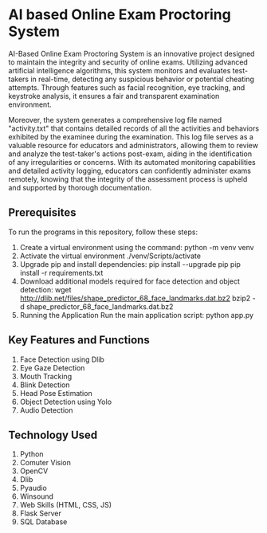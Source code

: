 # AI based Online Exam Proctoring System
AI-Based Online Exam Proctoring System is an innovative project designed to maintain the integrity and security of online exams. Utilizing advanced artificial intelligence algorithms, this system monitors and evaluates test-takers in real-time, detecting any suspicious behavior or potential cheating attempts. Through features such as facial recognition, eye tracking, and keystroke analysis, it ensures a fair and transparent examination environment.

Moreover, the system generates a comprehensive log file named "activity.txt" that contains detailed records of all the activities and behaviors exhibited by the examinee during the examination. This log file serves as a valuable resource for educators and administrators, allowing them to review and analyze the test-taker's actions post-exam, aiding in the identification of any irregularities or concerns. With its automated monitoring capabilities and detailed activity logging, educators can confidently administer exams remotely, knowing that the integrity of the assessment process is upheld and supported by thorough documentation.

## Prerequisites
To run the programs in this repository, follow these steps:
1. Create a virtual environment using the command:
python -m venv venv
2. Activate the virtual environment
./venv/Scripts/activate
3. Upgrade pip and install dependencies:
pip install --upgrade pip
pip install -r requirements.txt
4. Download additional models required for face detection and object detection:
wget http://dlib.net/files/shape_predictor_68_face_landmarks.dat.bz2
bzip2 -d shape_predictor_68_face_landmarks.dat.bz2
5. Running the Application
Run the main application script:
python app.py

## Key Features and Functions 
1. Face Detection using Dlib
2. Eye Gaze Detection
3. Mouth Tracking
4. Blink Detection
5. Head Pose Estimation
6. Object Detection using Yolo
7. Audio Detection

## Technology Used 
1. Python
2. Comuter Vision 
3. OpenCV
4. Dlib
5. Pyaudio
6. Winsound
7. Web Skills (HTML, CSS, JS)
8. Flask Server
9. SQL Database




